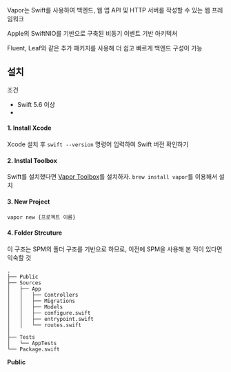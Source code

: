 Vapor는 Swift를 사용하여 백엔드, 웹 앱 API 및 HTTP 서버를 작성할 수 있는 웹 프레임워크

Apple의 SwiftNIO를 기반으로 구축된 비동기 이벤트 기반 아키텍처

Fluent, Leaf와 같은 추가 패키지를 사용해 더 쉽고 빠르게 백엔드 구성이 가능

## 설치

조건
- Swift 5.6 이상
- 
#### 1. Install Xcode

Xcode 설치 후 `swift --version` 명령어 입력하여 Swift 버전 확인하기
#### 2. Instlal Toolbox

Swift를 설치했다면 [Vapor Toolbox](https://github.com/vapor/toolbox)를 설치하자. `brew install vapor`를 이용해서 설치
#### 3. New Project

```shell
vapor new {프로젝트 이름}
```
#### 4. Folder Strcuture

이 구조는 SPM의 폴더 구조를 기반으로 하므로, 이전에 SPM을 사용해 본 적이 있다면 익숙할 것

```
.
├── Public
├── Sources
│   ├── App
│   │   ├── Controllers
│   │   ├── Migrations
│   │   ├── Models
│   │   ├── configure.swift 
│   │   ├── entrypoint.swift
│   │   └── routes.swift
│       
├── Tests
│   └── AppTests
└── Package.swift
```

**Public**
